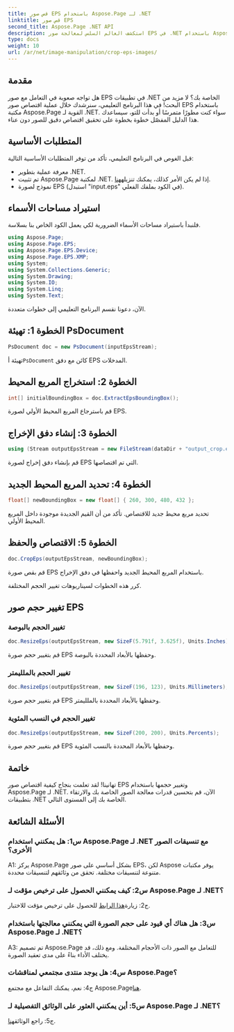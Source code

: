 ```yaml
---
title: قص صور EPS باستخدام Aspose.Page لـ .NET
linktitle: قص صور EPS
second_title: Aspose.Page .NET API
description: استكشف العالم السلس لمعالجة صور EPS في .NET باستخدام Aspose.Page. قم بقص الصور وتغيير حجمها بسهولة للحصول على نتائج مذهلة.
type: docs
weight: 10
url: /ar/net/image-manipulation/crop-eps-images/
---
```

## مقدمة

هل تواجه صعوبة في التعامل مع صور EPS في تطبيقات .NET الخاصة بك؟ لا مزيد من البحث! في هذا البرنامج التعليمي، سنرشدك خلال عملية اقتصاص صور EPS باستخدام مكتبة Aspose.Page القوية لـ .NET. سواء كنت مطورًا متمرسًا أو بدأت للتو، سيساعدك هذا الدليل المفصّل خطوة بخطوة على تحقيق اقتصاص دقيق للصور دون عناء.

## المتطلبات الأساسية

قبل الغوص في البرنامج التعليمي، تأكد من توفر المتطلبات الأساسية التالية:

- معرفة عملية بتطوير .NET.
-  تم تثبيت Aspose.Page لمكتبة .NET. إذا لم يكن الأمر كذلك، يمكنك تنزيله[هنا](https://releases.aspose.com/page/net/).
- نموذج لصورة EPS (استبدل "input.eps" في الكود بملفك الفعلي).

## استيراد مساحات الأسماء

فلنبدأ باستيراد مساحات الأسماء الضرورية لكي يعمل الكود الخاص بنا بسلاسة. 

```csharp
using Aspose.Page;
using Aspose.Page.EPS;
using Aspose.Page.EPS.Device;
using Aspose.Page.EPS.XMP;
using System;
using System.Collections.Generic;
using System.Drawing;
using System.IO;
using System.Linq;
using System.Text;
```

الآن، دعونا نقسم البرنامج التعليمي إلى خطوات متعددة.

## الخطوة 1: تهيئة PsDocument

```csharp
PsDocument doc = new PsDocument(inputEpsStream);
```

 تهيئة أ`PsDocument` كائن مع دفق EPS المدخلات.

## الخطوة 2: استخراج المربع المحيط

```csharp
int[] initialBoundingBox = doc.ExtractEpsBoundingBox();
```

قم باسترجاع المربع المحيط الأولي لصورة EPS.

## الخطوة 3: إنشاء دفق الإخراج

```csharp
using (Stream outputEpsStream = new FileStream(dataDir + "output_crop.eps", FileMode.Create, FileAccess.Write))
```

قم بإنشاء دفق إخراج لصورة EPS التي تم اقتصاصها.

## الخطوة 4: تحديد المربع المحيط الجديد

```csharp
float[] newBoundingBox = new float[] { 260, 300, 480, 432 };
```

تحديد مربع محيط جديد للاقتصاص. تأكد من أن القيم الجديدة موجودة داخل المربع المحيط الأولي.

## الخطوة 5: الاقتصاص والحفظ

```csharp
doc.CropEps(outputEpsStream, newBoundingBox);
```

قم بقص صورة EPS باستخدام المربع المحيط الجديد واحفظها في دفق الإخراج.

كرر هذه الخطوات لسيناريوهات تغيير الحجم المختلفة.

## تغيير حجم صور EPS

### تغيير الحجم بالبوصة

```csharp
doc.ResizeEps(outputEpsStream, new SizeF(5.791f, 3.625f), Units.Inches);
```

قم بتغيير حجم صورة EPS وحفظها بالأبعاد المحددة بالبوصة.

### تغيير الحجم بالملليمتر

```csharp
doc.ResizeEps(outputEpsStream, new SizeF(196, 123), Units.Millimeters);
```

قم بتغيير حجم صورة EPS وحفظها بالأبعاد المحددة بالملليمتر.

### تغيير الحجم في النسب المئوية

```csharp
doc.ResizeEps(outputEpsStream, new SizeF(200, 200), Units.Percents);
```

قم بتغيير حجم صورة EPS وحفظها بالأبعاد المحددة بالنسب المئوية.

## خاتمة

تهانينا! لقد تعلمت بنجاح كيفية اقتصاص صور EPS وتغيير حجمها باستخدام Aspose.Page لـ .NET. الآن، قم بتحسين قدرات معالجة الصور الخاصة بك والارتقاء بتطبيقات .NET الخاصة بك إلى المستوى التالي.

## الأسئلة الشائعة

### س1: هل يمكنني استخدام Aspose.Page لـ .NET مع تنسيقات الصور الأخرى؟

A1: يركز Aspose.Page بشكل أساسي على صور EPS، لكن Aspose يوفر مكتبات متنوعة لتنسيقات مختلفة. تحقق من وثائقهم لتنسيقات محددة.

### س2: كيف يمكنني الحصول على ترخيص مؤقت لـ Aspose.Page لـ .NET؟

 ج2: زيارة[هذا الرابط](https://purchase.aspose.com/temporary-license/) للحصول على ترخيص مؤقت للاختبار.

### س3: هل هناك أي قيود على حجم الصورة التي يمكنني معالجتها باستخدام Aspose.Page لـ .NET؟

A3: تم تصميم Aspose.Page للتعامل مع الصور ذات الأحجام المختلفة. ومع ذلك، قد يختلف الأداء بناءً على مدى تعقيد الصورة.

### س4: هل يوجد منتدى مجتمعي لمناقشات Aspose.Page؟

 ج4: نعم، يمكنك التفاعل مع مجتمع Aspose.Page[هنا](https://forum.aspose.com/c/page/39).

### س5: أين يمكنني العثور على الوثائق التفصيلية لـ Aspose.Page لـ .NET؟

 ج5: راجع الوثائق[هنا](https://reference.aspose.com/page/net/).